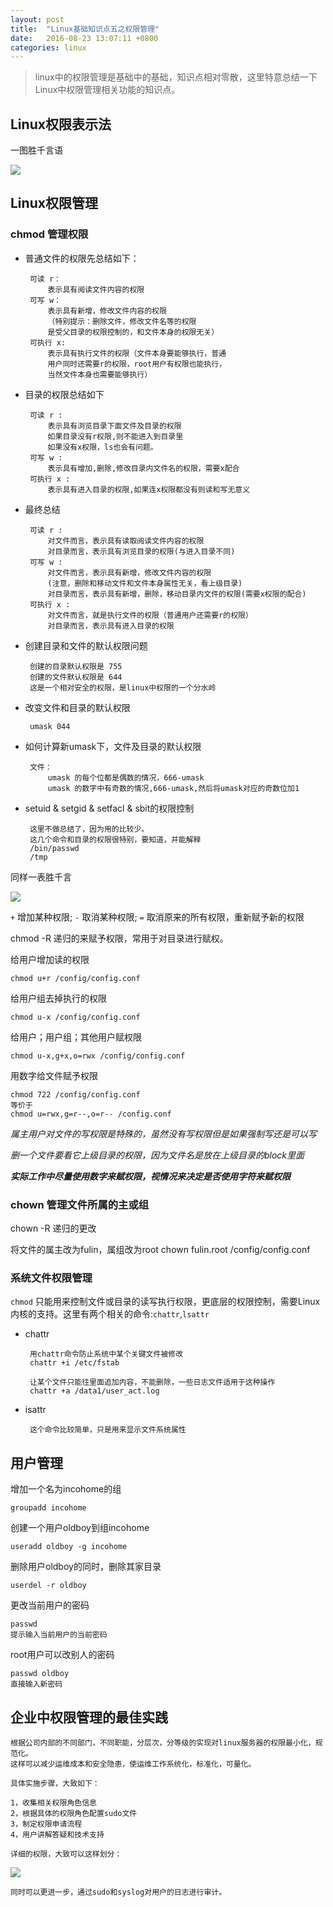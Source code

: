 ```yaml
---
layout: post
title:	"Linux基础知识点五之权限管理"
date:	2016-08-23 13:07:11 +0800
categories:	linux
---
```



> linux中的权限管理是基础中的基础，知识点相对零散，这里特意总结一下Linux中权限管理相关功能的知识点。

## Linux权限表示法

  一图胜千言语

 ![](/content/image/right2.PNG)

## Linux权限管理

### chmod 管理权限

 + 普通文件的权限先总结如下：
	
		可读 r：
			表示具有阅读文件内容的权限
		可写 w：
			表示具有新增，修改文件内容的权限
			（特别提示：删除文件，修改文件名等的权限
			是受父目录的权限控制的，和文件本身的权限无关）
		可执行 x:
			表示具有执行文件的权限（文件本身要能够执行，普通
			用户同时还需要r的权限，root用户有权限也能执行，
			当然文件本身也需要能够执行）

 + 目录的权限总结如下

		可读 r : 
			表示具有浏览目录下面文件及目录的权限
			如果目录没有r权限,则不能进入到目录里
			如果没有x权限，ls也会有问题。
		可写 w : 
			表示具有增加,删除,修改目录内文件名的权限，需要x配合
		可执行 x : 
			表示具有进入目录的权限,如果连x权限都没有则读和写无意义

 + 最终总结

		可读 r :
			对文件而言，表示具有读取阅读文件内容的权限
			对目录而言，表示具有浏览目录的权限(与进入目录不同)
		可写 w :
			对文件而言，表示具有新增，修改文件内容的权限
			(注意，删除和移动文件和文件本身属性无关，看上级目录)
			对目录而言，表示具有新增，删除，移动目录内文件的权限(需要x权限的配合)
		可执行 x :
			对文件而言，就是执行文件的权限（普通用户还需要r的权限）
			对目录而言，表示具有进入目录的权限

 + 创建目录和文件的默认权限问题

		创建的目录默认权限是 755
		创建的文件默认权限是 644
	    这是一个相对安全的权限，是linux中权限的一个分水岭	
 
 + 改变文件和目录的默认权限

		umask 044

 + 如何计算新umask下，文件及目录的默认权限

		文件： 
			umask 的每个位都是偶数的情况，666-umask
			umask 的数字中有奇数的情况,666-umask,然后将umask对应的奇数位加1
 + setuid & setgid & setfacl & sbit的权限控制
 
		这里不做总结了，因为用的比较少。 
		这几个命令和目录的权限很特别，要知道，并能解释
		/bin/passwd
		/tmp
		

 同样一表胜千言

 ![](/content/image/right1.PNG)

 `+` 增加某种权限; `-` 取消某种权限; `=` 取消原来的所有权限，重新赋予新的权限
 
 chmod -R 递归的来赋予权限，常用于对目录进行赋权。

 给用户增加读的权限

	chmod u+r /config/config.conf
 给用户组去掉执行的权限

	chmod u-x /config/config.conf
 给用户；用户组；其他用户赋权限

	chmod u-x,g+x,o=rwx /config/config.conf
 用数字给文件赋予权限

	chmod 722 /config/config.conf
	等价于
	chmod u=rwx,g=r--,o=r-- /config.conf

 *属主用户对文件的写权限是特殊的，虽然没有写权限但是如果强制写还是可以写*

 *删一个文件要看它上级目录的权限，因为文件名是放在上级目录的block里面*

 ***实际工作中尽量使用数字来赋权限，视情况来决定是否使用字符来赋权限***

### chown 管理文件所属的主或组
 
 chown -R 递归的更改

 将文件的属主改为fulin，属组改为root
	chown fulin.root /config/config.conf

### 系统文件权限管理

 `chmod` 只能用来控制文件或目录的读写执行权限，更底层的权限控制，需要Linux内核的支持。这里有两个相关的命令:`chattr`,`lsattr`

 + chattr

		用chattr命令防止系统中某个关键文件被修改
		chattr +i /etc/fstab

		让某个文件只能往里面追加内容，不能删除，一些日志文件适用于这种操作
		chattr +a /data1/user_act.log

 + isattr

		这个命令比较简单，只是用来显示文件系统属性


## 用户管理

 增加一个名为incohome的组

	groupadd incohome
 创建一个用户oldboy到组incohome

	useradd oldboy -g incohome
 删除用户oldboy的同时，删除其家目录

	userdel -r oldboy
 更改当前用户的密码

	passwd
	提示输入当前用户的当前密码
 root用户可以改别人的密码

	passwd oldboy
	直接输入新密码

## 企业中权限管理的最佳实践

	根据公司内部的不同部门，不同职能，分层次，分等级的实现对linux服务器的权限最小化，规范化。
	这样可以减少运维成本和安全隐患，使运维工作系统化，标准化，可量化。
	
	具体实施步骤，大致如下：

	1，收集相关权限角色信息
	2，根据具体的权限角色配置sudo文件
	3，制定权限申请流程
	4，用户讲解答疑和技术支持

	详细的权限，大致可以这样划分：

 ![](/content/image/rightConfig.PNG)

    同时可以更进一步，通过sudo和syslog对用户的日志进行审计。
 